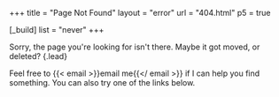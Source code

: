 +++
title = "Page Not Found"
layout = "error"
url = "404.html"
p5 = true

[_build]
list = "never"
+++

Sorry, the page you're looking for isn't there. Maybe it got moved, or deleted?
{.lead}

<!--more-->

Feel free to {{< email >}}email me{{</ email >}} if I can help you find something. You can also try one of the links below.
